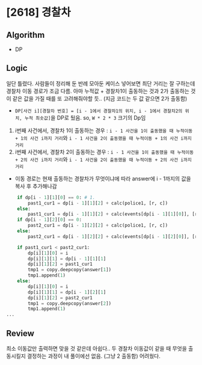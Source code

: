 # [2618] 경찰차
## Algorithm
- DP
## Logic
일단 틀렸다. 사람들이 정리해 둔 반례 모아둔 케이스 넣어보면 최단 거리는 잘 구하는데 경찰차 이동 경로가 조금 다름. 아마 누적값 + 경찰차1이 출동하는 것과 2가 출동하는 것이 같은 값을 가질 때를 또 고려해줘야할 듯.. (지금 코드는 두 값 같으면 2가 출동함)
- `DP[사건 i][경찰차 번호] = [i - 1에서 경찰차1의 위치, i - 1에서 경찰차2의 위치, 누적 최솟값]`을 DP로 뒀음. so, `W * 2 * 3` 크기의 Dp임
1. i번째 사건에서, 경찰차 1이 출동하는 경우 : `i - 1 사건을 1이 출동했을 때 누적이동 + 1의 사건 i까지 거리`와 `i - 1 사건을 2이 출동했을 때 누적이동 + 1의 사건 i까지 거리`
2. i번째 사건에서, 경찰차 2이 출동하는 경우 : `i - 1 사건을 1이 출동했을 때 누적이동 + 2의 사건 i까지 거리`와 `i - 1 사건을 2이 출동했을 때 누적이동 + 2의 사건 i까지 거리`
- 이동 경로는 현재 출동하는 경찰차가 무엇이냐에 따라 answer에 i - 1까지의 값을 복사 후 추가해나감
```python
    if dp[i - 1][1][0] == 0: # 1.
        past1_cur1 = dp[i - 1][1][2] + calc(police1, [r, c])
    else:
        past1_cur1 = dp[i - 1][1][2] + calc(events[dp[i - 1][1][0]], [r, c])
    if dp[i - 1][2][0] == 0:
        past2_cur1 = dp[i - 1][2][2] + calc(police1, [r, c])
    else:
        past2_cur1 = dp[i - 1][2][2] + calc(events[dp[i - 1][2][0]], [r, c])

    if past1_cur1 < past2_cur1:
        dp[i][1][0] = i
        dp[i][1][1] = dp[i - 1][1][1]
        dp[i][1][2] = past1_cur1
        tmp1 = copy.deepcopy(answer[1])
        tmp1.append(1)
    else:
        dp[i][1][0] = i
        dp[i][1][1] = dp[i - 1][2][1]
        dp[i][1][2] = past2_cur1
        tmp1 = copy.deepcopy(answer[2])
        tmp1.append(1)
...
```

## Review
최소 이동값만 출력하면 맞을 것 같은데 아쉽다.. 두 경찰차 이동값이 같을 때 무엇을 출동시킬지 결정하는 과정이 내 풀이에선 없음. (그냥 2 출동함) 어려웠다.